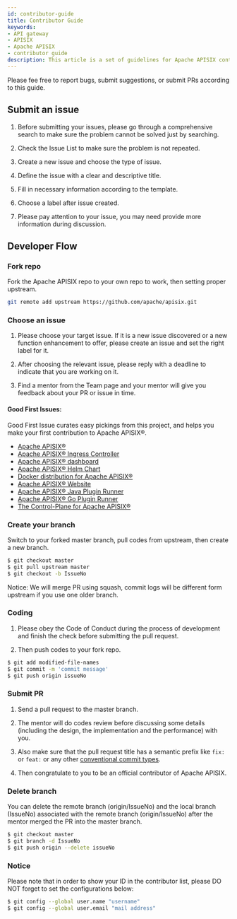 ```yaml
---
id: contributor-guide
title: Contributor Guide
keywords:
- API gateway
- APISIX
- Apache APISIX
- contributor guide
description: This article is a set of guidelines for Apache APISIX contributors, including things that a contributor can do and how to do it well.
---
```


Please fee free to report bugs, submit suggestions, or submit PRs according to this guide.

## Submit an issue

1. Before submitting your issues, please go through a comprehensive search to make sure the problem cannot be solved just by searching.

2. Check the Issue List to make sure the problem is not repeated.

3. Create a new issue and choose the type of issue.

4. Define the issue with a clear and descriptive title.

5. Fill in necessary information according to the template.

6. Choose a label after issue created.

7. Please pay attention to your issue, you may need provide more information during discussion.

## Developer Flow

### Fork repo

Fork the Apache APISIX repo to your own repo to work, then setting proper upstream.

```sh
git remote add upstream https://github.com/apache/apisix.git
```

### Choose an issue

1. Please choose your target issue. If it is a new issue discovered or a new function enhancement to offer, please create an issue and set the right label for it.

2. After choosing the relevant issue, please reply with a deadline to indicate that you are working on it.

3. Find a mentor from the Team page and your mentor will give you feedback about your PR or issue in time.

#### **Good First Issues**:

Good First Issue curates easy pickings from this project, and helps you make your first contribution to Apache APISIX®.

- [Apache APISIX®](https://github.com/apache/apisix/issues?q=is%3Aissue+is%3Aopen+label%3A%22good+first+issue%22)
- [Apache APISIX® Ingress Controller](https://github.com/apache/apisix-ingress-controller/issues?q=is%3Aissue+is%3Aopen+label%3A%22good+first+issue%22)
- [Apache APISIX® dashboard](https://github.com/apache/apisix-dashboard/issues?q=is%3Aissue+is%3Aopen+label%3A%22good+first+issue%22)
- [Apache APISIX® Helm Chart](https://github.com/apache/apisix-helm-chart/issues?q=is%3Aissue+is%3Aopen+label%3A%22good+first+issue%22)
- [Docker distribution for Apache APISIX®](https://github.com/apache/apisix-docker/issues?q=is%3Aissue+is%3Aopen+label%3A%22good+first+issue%22)
- [Apache APISIX® Website](https://github.com/apache/apisix-website/issues?q=is%3Aissue+is%3Aopen+label%3A%22good+first+issue%22)
- [Apache APISIX® Java Plugin Runner](https://github.com/apache/apisix-java-plugin-runner/issues?q=is%3Aopen+is%3Aissue+label%3A%22good+first+issue%22)
- [Apache APISIX® Go Plugin Runner](https://github.com/apache/apisix-go-plugin-runner/issues?q=is%3Aopen+is%3Aissue+label%3A%22good+first+issue%22)
- [The Control-Plane for Apache APISIX®](https://github.com/apache/apisix-control-plane/issues?q=is%3Aissue+is%3Aopen+label%3A%22good+first+issue%22)

### Create your branch

Switch to your forked master branch, pull codes from upstream, then create a new branch.

```sh
$ git checkout master
$ git pull upstream master
$ git checkout -b IssueNo
```

Notice: We will merge PR using squash, commit logs will be different form upstream if you use one older branch.

### Coding

1. Please obey the Code of Conduct during the process of development and finish the check before submitting the pull request.

2. Then push codes to your fork repo.

```sh
$ git add modified-file-names
$ git commit -m 'commit message'
$ git push origin issueNo
```

### Submit PR

1. Send a pull request to the master branch.

2. The mentor will do codes review before discussing some details (including the design, the implementation and the performance) with you.

3. Also make sure that the pull request title has a semantic prefix like `fix:` or `feat:` or any other [conventional commit types](https://github.com/commitizen/conventional-commit-types/blob/master/index.json).

4. Then congratulate to you to be an official contributor of Apache APISIX.

### Delete branch

You can delete the remote branch (origin/IssueNo) and the local branch (IssueNo) associated with the remote branch (origin/IssueNo) after the mentor merged the PR into the master branch.

```sh
$ git checkout master
$ git branch -d IssueNo
$ git push origin --delete issueNo
```

### Notice

Please note that in order to show your ID in the contributor list, please DO NOT forget to set the configurations below:

```sh
$ git config --global user.name "username"
$ git config --global user.email "mail address"
```

